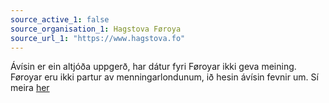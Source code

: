 ```yaml
---
source_active_1: false
source_organisation_1: Hagstova Føroya
source_url_1: "https://www.hagstova.fo"
---
```

Ávísin er ein altjóða uppgerð, har dátur fyri Føroyar ikki geva meining. Føroyar eru ikki partur av menningarlondunum, ið hesin ávísin fevnir um.
Sí meira [her](https://ourworldindata.org/grapher/international-finance-clean-energy)
